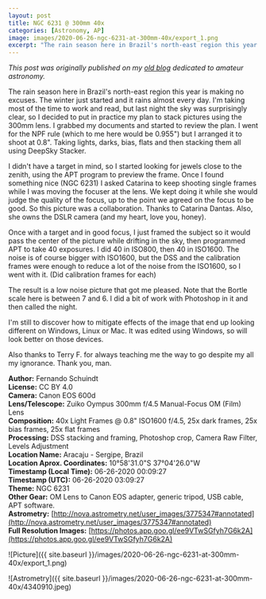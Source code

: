 ```yaml
---
layout: post
title: NGC 6231 @ 300mm 40x
categories: [Astronomy, AP]
image: images/2020-06-26-ngc-6231-at-300mm-40x/export_1.png
excerpt: "The rain season here in Brazil's north-east region this year is making no excuses. The winter just started and it rains almost every day. I'm taking most of the time to work and read, but last night the sky was surprisingly clear, so I decided to put in practice my plan to stack pictures using the 300mm lens. I grabbed my documents and started to review the plan. I went for the NPF rule (which to me here would be 0.955s) but I arranged it to shoot at 0.8s. Taking lights, darks, bias, flats and then stacking them all using DeepSky Stacker."
---
```


*This post was originally published on my [old blog](https://boredprogrammer.postach.io/post/ngc-6231-300mm-40x) dedicated to amateur astronomy.*

The rain season here in Brazil's north-east region this year is making no excuses. The winter just started and it rains almost every day. I'm taking most of the time to work and read, but last night the sky was surprisingly clear, so I decided to put in practice my plan to stack pictures using the 300mm lens. I grabbed my documents and started to review the plan. I went for the NPF rule (which to me here would be 0.955") but I arranged it to shoot at 0.8". Taking lights, darks, bias, flats and then stacking them all using DeepSky Stacker.

I didn't have a target in mind, so I started looking for jewels close to the zenith, using the APT program to preview the frame. Once I found something nice (NGC 6231) I asked Catarina to keep shooting single frames while I was moving the focuser at the lens. We kept doing it while she would judge the quality of the focus, up to the point we agreed on the focus to be good. So this picture was a collaboration. Thanks to Catarina Dantas. Also, she owns the DSLR camera (and my heart, love you, honey).

Once with a target and in good focus, I just framed the subject so it would pass the center of the picture while drifting in the sky, then programmed APT to take 40 exposures. I did 40 in ISO800, then 40 in ISO1600. The noise is of course bigger with ISO1600, but the DSS and the calibration frames were enough to reduce a lot of the noise from the ISO1600, so I went with it. (Did calibration frames for each)

The result is a low noise picture that got me pleased. Note that the Bortle scale here is between 7 and 6. I did a bit of work with Photoshop in it and then called the night.

I'm still to discover how to mitigate effects of the image that end up looking different on Windows, Linux or Mac. It was edited using Windows, so will look better on those devices.

Also thanks to Terry F. for always teaching me the way to go despite my all my ignorance. Thank you, man.

**Author:** Fernando Schuindt  
**License:** CC BY 4.0  
**Camera:** Canon EOS 600d  
**Lens/Telescope:** Zuiko Oympus 300mm f/4.5 Manual-Focus OM (Film) Lens  
**Composition:** 40x Light Frames @ 0.8" ISO1600 f/4.5, 25x dark frames, 25x bias frames, 25x flat frames  
**Processing:** DSS stacking and framing, Photoshop crop, Camera Raw Filter, Levels Adjustment  
**Location Name:** Aracaju - Sergipe, Brazil  
**Location Aprox. Coordinates:** 10°58'31.0"S 37°04'26.0"W  
**Timestamp (Local Time):** 06-26-2020 00:09:27  
**Timestamp (UTC):** 06-26-2020 03:09:27  
**Theme:** NGC 6231  
**Other Gear:** OM Lens to Canon EOS adapter, generic tripod, USB cable, APT software.  
**Astrometry:** [http://nova.astrometry.net/user_images/3775347#annotated](http://nova.astrometry.net/user_images/3775347#annotated)  
**Full Resolution Images:** [https://photos.app.goo.gl/ee9VTwSGfyh7G6k2A](https://photos.app.goo.gl/ee9VTwSGfyh7G6k2A)  

![Picture]({{ site.baseurl }}/images/2020-06-26-ngc-6231-at-300mm-40x/export_1.png)

![Astrometry]({{ site.baseurl }}/images/2020-06-26-ngc-6231-at-300mm-40x/4340910.jpeg)
